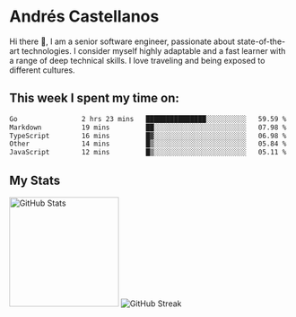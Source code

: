 # Andrés Castellanos

Hi there 👋, I am a senior software engineer, passionate about state-of-the-art technologies. I consider myself highly adaptable and a fast learner with a range of deep technical skills. I love traveling and being exposed to different cultures.

## This week I spent my time on:

<!--START_SECTION:waka-->

```txt
Go                2 hrs 23 mins   ███████████████░░░░░░░░░░   59.59 %
Markdown          19 mins         ██░░░░░░░░░░░░░░░░░░░░░░░   07.98 %
TypeScript        16 mins         █▓░░░░░░░░░░░░░░░░░░░░░░░   06.98 %
Other             14 mins         █▒░░░░░░░░░░░░░░░░░░░░░░░   05.84 %
JavaScript        12 mins         █▒░░░░░░░░░░░░░░░░░░░░░░░   05.11 %
```

<!--END_SECTION:waka-->

## My Stats

<img height="195" src="https://github-readme-stats.vercel.app/api?username=andrescv&show_icons=true&theme=onedark&hide_border=true&card_width=495" alt="GitHub Stats" />

<img src="https://streak-stats.demolab.com?user=andrescv&theme=one-dark-pro&hide_border=true" alt="GitHub Streak" />
